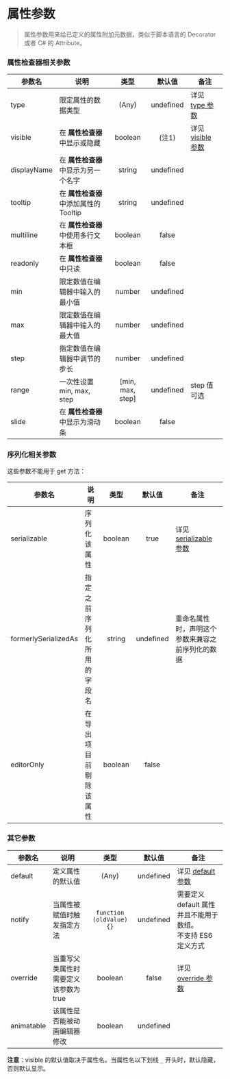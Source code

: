 # 属性参数

> 属性参数用来给已定义的属性附加元数据，类似于脚本语言的 Decorator 或者 C# 的 Attribute。

### 属性检查器相关参数

| 参数名 | 说明 | 类型 | 默认值 | 备注 |
| --- | --- |:---:|:---:| --- |
| type | 限定属性的数据类型 | (Any) | undefined | 详见 [type 参数](class.md#type-%E5%8F%82%E6%95%B0) |
| visible | 在 **属性检查器** 中显示或隐藏 | boolean | (注1) | 详见 [visible 参数](class.md#visible-%E5%8F%82%E6%95%B0) |
| displayName | 在 **属性检查器** 中显示为另一个名字 | string | undefined |
| tooltip | 在 **属性检查器** 中添加属性的 Tooltip | string | undefined |
| multiline | 在 **属性检查器** 中使用多行文本框 | boolean | false |
| readonly | 在 **属性检查器** 中只读 | boolean | false |
| min | 限定数值在编辑器中输入的最小值 | number | undefined |
| max | 限定数值在编辑器中输入的最大值 | number | undefined |
| step | 指定数值在编辑器中调节的步长 | number | undefined |
| range | 一次性设置 min, max, step | [min, max, step] | undefined | step 值可选 |
| slide | 在 **属性检查器** 中显示为滑动条 | boolean | false |

### 序列化相关参数

这些参数不能用于 get 方法：

| 参数名 | 说明 | 类型 | 默认值 | 备注 |
| --- | --- |:---:|:---:| --- |
| serializable | 序列化该属性 | boolean | true | 详见 [serializable 参数](class.md#serializable-%E5%8F%82%E6%95%B0) |
| formerlySerializedAs | 指定之前序列化所用的字段名 | string | undefined | 重命名属性时，声明这个参数来兼容之前序列化的数据 |
| editorOnly | 在导出项目前剔除该属性 | boolean | false |

### 其它参数

| 参数名 | 说明 | 类型 | 默认值 | 备注 |
| --- | --- |:---:|:---:|--- |
| default | 定义属性的默认值 | (Any) | undefined | 详见 [default 参数](class.md#default-%E5%8F%82%E6%95%B0) |
| notify | 当属性被赋值时触发指定方法 | `function (oldValue) {}` | undefined | 需要定义 default 属性并且不能用于数组。<br>不支持 ES6 定义方式 |
| override | 当重写父类属性时需要定义该参数为 true | boolean | false | 详见 [override 参数](class.md#override-%E5%8F%82%E6%95%B0) |
| animatable | 该属性是否能被动画编辑器修改 | boolean | undefined |

**注意**：visible 的默认值取决于属性名。当属性名以下划线 `_` 开头时，默认隐藏，否则默认显示。
